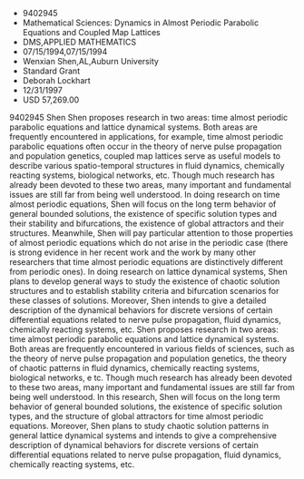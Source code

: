 
* 9402945
* Mathematical Sciences: Dynamics in Almost Periodic Parabolic Equations and Coupled Map Lattices
* DMS,APPLIED MATHEMATICS
* 07/15/1994,07/15/1994
* Wenxian Shen,AL,Auburn University
* Standard Grant
* Deborah Lockhart
* 12/31/1997
* USD 57,269.00

9402945 Shen Shen proposes research in two areas: time almost periodic parabolic
equations and lattice dynamical systems. Both areas are frequently encountered
in applications, for example, time almost periodic parabolic equations often
occur in the theory of nerve pulse propagation and population genetics, coupled
map lattices serve as useful models to describe various spatio-temporal
structures in fluid dynamics, chemically reacting systems, biological networks,
etc. Though much research has already been devoted to these two areas, many
important and fundamental issues are still far from being well understood. In
doing research on time almost periodic equations, Shen will focus on the long
term behavior of general bounded solutions, the existence of specific solution
types and their stability and bifurcations, the existence of global attractors
and their structures. Meanwhile, Shen will pay particular attention to those
properties of almost periodic equations which do not arise in the periodic case
(there is strong evidence in her recent work and the work by many other
researchers that time almost periodic equations are distinctively different from
periodic ones). In doing research on lattice dynamical systems, Shen plans to
develop general ways to study the existence of chaotic solution structures and
to establish stability criteria and bifurcation scenarios for these classes of
solutions. Moreover, Shen intends to give a detailed description of the
dynamical behaviors for discrete versions of certain differential equations
related to nerve pulse propagation, fluid dynamics, chemically reacting systems,
etc. Shen proposes research in two areas: time almost periodic parabolic
equations and lattice dynamical systems. Both areas are frequently encountered
in various fields of sciences, such as the theory of nerve pulse propagation and
population genetics, the theory of chaotic patterns in fluid dynamics,
chemically reacting systems, biological networks, e tc. Though much research has
already been devoted to these two areas, many important and fundamental issues
are still far from being well understood. In this research, Shen will focus on
the long term behavior of general bounded solutions, the existence of specific
solution types, and the structure of global attractors for time almost periodic
equations. Moreover, Shen plans to study chaotic solution patterns in general
lattice dynamical systems and intends to give a comprehensive description of
dynamical behaviors for discrete versions of certain differential equations
related to nerve pulse propagation, fluid dynamics, chemically reacting systems,
etc.
